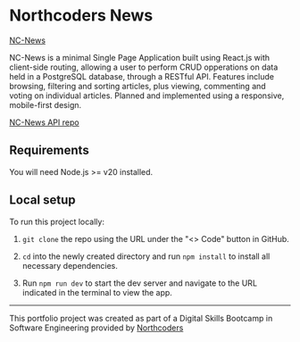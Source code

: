 # Northcoders News

[NC-News](https://nc-news-client.netlify.app)

NC-News is a minimal Single Page Application built using React.js with client-side routing, allowing a user to perform CRUD opperations on data held in a PostgreSQL database, through a RESTful API. Features include browsing, filtering and sorting articles, plus viewing, commenting and voting on individual articles. Planned and implemented using a responsive, mobile-first design.

[NC-News API repo](https://github.com/NatButler/nc-news)

## Requirements

You will need Node.js >= v20 installed.

## Local setup

To run this project locally:

1. `git clone` the repo using the URL under the "<> Code" button in GitHub.

2. `cd` into the newly created directory and run `npm install` to install all necessary dependencies.

3. Run `npm run dev` to start the dev server and navigate to the URL indicated in the terminal to view the app.

---

This portfolio project was created as part of a Digital Skills Bootcamp in Software Engineering provided by [Northcoders](https://northcoders.com/)
